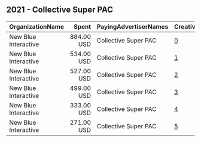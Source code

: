 ## 2021 - Collective Super PAC 
|OrganizationName|Spent|PayingAdvertiserNames|CreativeUrls|Impressions|Genders|AgeBrackets|CountryCodes|BillingAddresses|CandidateBallotInformation|
|:---|---:|:---|:---|---:|:---|:---|:---|:---|:---|
|New Blue Interactive|884.00 USD|Collective Super PAC|[0](https://www.snap.com/political-ads/asset/1c843036dec9240279af261c17d7af27b05bb9532027e39e48402b5406279202?mediaType=png)|46,037||18+|united states|"1146 Connecticut Ave,Washington,20036,US"|Collective Super PAC|
|New Blue Interactive|534.00 USD|Collective Super PAC|[1](https://www.snap.com/political-ads/asset/bb0831960ebbbc53afc70cfe19c15e059fadda6981e94160dfda6114cac594a6?mediaType=png)|27,694||18+|united states|"1146 Connecticut Ave,Washington,20036,US"|Collective Super PAC|
|New Blue Interactive|527.00 USD|Collective Super PAC|[2](https://www.snap.com/political-ads/asset/f5e1231c90278a413a550fb9e493ee89d9718107a4dc0a8f71f854c5c0c2fd96?mediaType=png)|25,795||18+|united states|"1146 Connecticut Ave,Washington,20036,US"|Collective Super PAC|
|New Blue Interactive|499.00 USD|Collective Super PAC|[3](https://www.snap.com/political-ads/asset/7c04bd86bd1082798f0430c931c85aeddc58ba1b01d0455fbdf20e684fe86384?mediaType=png)|27,001||18+|united states|"1146 Connecticut Ave,Washington,20036,US"|Collective Super PAC|
|New Blue Interactive|333.00 USD|Collective Super PAC|[4](https://www.snap.com/political-ads/asset/f48c582924785851241516dc8670cfb9fa5647379502d6ed478803bd879489df?mediaType=png)|17,696||18+|united states|"1146 Connecticut Ave,Washington,20036,US"|Collective Super PAC|
|New Blue Interactive|271.00 USD|Collective Super PAC|[5](https://www.snap.com/political-ads/asset/bb0831960ebbbc53afc70cfe19c15e059fadda6981e94160dfda6114cac594a6?mediaType=png)|14,507||18+|united states|"1146 Connecticut Ave,Washington,20036,US"|Collective Super PAC|
